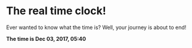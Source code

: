 # The real time clock!

Ever wanted to know what the time is? Well, your journey is about to end!

**The time is Dec 03, 2017, 05:40**